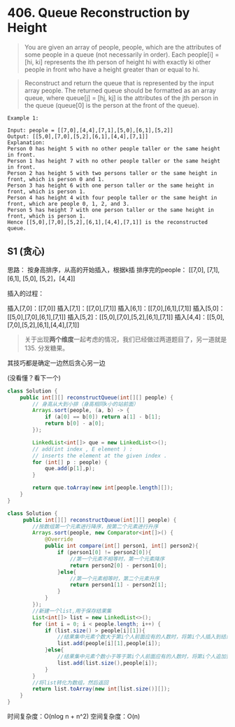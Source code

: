 # 406. Queue Reconstruction by Height

>You are given an array of people, people, which are the attributes of some people in a queue (not necessarily in order). Each people[i] = [hi, ki] represents the ith person of height hi with exactly ki other people in front who have a height greater than or equal to hi.

>Reconstruct and return the queue that is represented by the input array people. The returned queue should be formatted as an array queue, where queue[j] = [hj, kj] is the attributes of the jth person in the queue (queue[0] is the person at the front of the queue).

 
```
Example 1:

Input: people = [[7,0],[4,4],[7,1],[5,0],[6,1],[5,2]]
Output: [[5,0],[7,0],[5,2],[6,1],[4,4],[7,1]]
Explanation:
Person 0 has height 5 with no other people taller or the same height in front.
Person 1 has height 7 with no other people taller or the same height in front.
Person 2 has height 5 with two persons taller or the same height in front, which is person 0 and 1.
Person 3 has height 6 with one person taller or the same height in front, which is person 1.
Person 4 has height 4 with four people taller or the same height in front, which are people 0, 1, 2, and 3.
Person 5 has height 7 with one person taller or the same height in front, which is person 1.
Hence [[5,0],[7,0],[5,2],[6,1],[4,4],[7,1]] is the reconstructed queue.
```

## S1 (贪心)
思路： 按身高排序，从高的开始插入，根据k插
排序完的people： [[7,0], [7,1], [6,1], [5,0], [5,2]，[4,4]]

插入的过程：

插入[7,0]：[[7,0]]
插入[7,1]：[[7,0],[7,1]]
插入[6,1]：[[7,0],[6,1],[7,1]]
插入[5,0]：[[5,0],[7,0],[6,1],[7,1]]
插入[5,2]：[[5,0],[7,0],[5,2],[6,1],[7,1]]
插入[4,4]：[[5,0],[7,0],[5,2],[6,1],[4,4],[7,1]]

>关于出现**两个维度**一起考虑的情况，我们已经做过两道题目了，另一道就是135. 分发糖果。

其技巧都是确定一边然后贪心另一边

(没看懂？看下一个)
```java
class Solution {
    public int[][] reconstructQueue(int[][] people) {
        // 身高从大到小排（身高相同k小的站前面）
        Arrays.sort(people, (a, b) -> {
            if (a[0] == b[0]) return a[1] - b[1];
            return b[0] - a[0];
        });

        LinkedList<int[]> que = new LinkedList<>();
        // add(int index , E element ) : 
        // inserts the element at the given index .
        for (int[] p : people) {
            que.add(p[1],p);
        }

        return que.toArray(new int[people.length][]);
    }
}
```
```java
class Solution {
     public int[][] reconstructQueue(int[][] people) {
        //按数组第一个元素进行降序，按第二个元素进行升序
        Arrays.sort(people, new Comparator<int[]>() {
            @Override
            public int compare(int[] person1, int[] person2){
                if (person1[0] != person2[0]){
                    //第一个元素不相等时，第一个元素降序
                    return person2[0] - person1[0];
                }else{
                    //第一个元素相等时，第二个元素升序
                    return person1[1] - person2[1];
                }
            }
        });
        //新建一个list,用于保存结果集
        List<int[]> list = new LinkedList<>();
        for (int i = 0; i < people.length; i++) {
            if (list.size() > people[i][1]){
                //结果集中元素个数大于第i个人前面应有的人数时，将第i个人插入到结果集的 people[i][1]位置
                list.add(people[i][1],people[i]);
            }else{
                //结果集中元素个数小于等于第i个人前面应有的人数时，将第i个人追加到结果集的后面
                list.add(list.size(),people[i]);
            }
        }
        //将list转化为数组，然后返回
        return list.toArray(new int[list.size()][]);
    }
}
```
时间复杂度：O(nlog n + n^2)
空间复杂度：O(n)